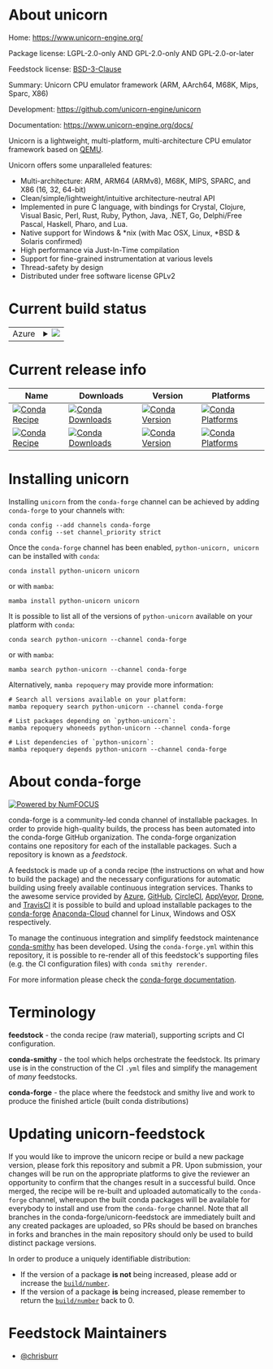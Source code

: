 About unicorn
=============

Home: https://www.unicorn-engine.org/

Package license: LGPL-2.0-only AND GPL-2.0-only AND GPL-2.0-or-later

Feedstock license: [BSD-3-Clause](https://github.com/conda-forge/unicorn-feedstock/blob/main/LICENSE.txt)

Summary: Unicorn CPU emulator framework (ARM, AArch64, M68K, Mips, Sparc, X86)

Development: https://github.com/unicorn-engine/unicorn

Documentation: https://www.unicorn-engine.org/docs/

Unicorn is a lightweight, multi-platform, multi-architecture CPU emulator framework
based on [QEMU](http://qemu.org).

Unicorn offers some unparalleled features:

- Multi-architecture: ARM, ARM64 (ARMv8), M68K, MIPS, SPARC, and X86 (16, 32, 64-bit)
- Clean/simple/lightweight/intuitive architecture-neutral API
- Implemented in pure C language, with bindings for Crystal, Clojure, Visual Basic, Perl,
  Rust, Ruby, Python, Java, .NET, Go, Delphi/Free Pascal, Haskell, Pharo, and Lua.
- Native support for Windows & *nix (with Mac OSX, Linux, *BSD & Solaris confirmed)
- High performance via Just-In-Time compilation
- Support for fine-grained instrumentation at various levels
- Thread-safety by design
- Distributed under free software license GPLv2


Current build status
====================


<table>
    
  <tr>
    <td>Azure</td>
    <td>
      <details>
        <summary>
          <a href="https://dev.azure.com/conda-forge/feedstock-builds/_build/latest?definitionId=11970&branchName=main">
            <img src="https://dev.azure.com/conda-forge/feedstock-builds/_apis/build/status/unicorn-feedstock?branchName=main">
          </a>
        </summary>
        <table>
          <thead><tr><th>Variant</th><th>Status</th></tr></thead>
          <tbody><tr>
              <td>linux_64</td>
              <td>
                <a href="https://dev.azure.com/conda-forge/feedstock-builds/_build/latest?definitionId=11970&branchName=main">
                  <img src="https://dev.azure.com/conda-forge/feedstock-builds/_apis/build/status/unicorn-feedstock?branchName=main&jobName=linux&configuration=linux%20linux_64_" alt="variant">
                </a>
              </td>
            </tr><tr>
              <td>osx_64</td>
              <td>
                <a href="https://dev.azure.com/conda-forge/feedstock-builds/_build/latest?definitionId=11970&branchName=main">
                  <img src="https://dev.azure.com/conda-forge/feedstock-builds/_apis/build/status/unicorn-feedstock?branchName=main&jobName=osx&configuration=osx%20osx_64_" alt="variant">
                </a>
              </td>
            </tr>
          </tbody>
        </table>
      </details>
    </td>
  </tr>
</table>

Current release info
====================

| Name | Downloads | Version | Platforms |
| --- | --- | --- | --- |
| [![Conda Recipe](https://img.shields.io/badge/recipe-python--unicorn-green.svg)](https://anaconda.org/conda-forge/python-unicorn) | [![Conda Downloads](https://img.shields.io/conda/dn/conda-forge/python-unicorn.svg)](https://anaconda.org/conda-forge/python-unicorn) | [![Conda Version](https://img.shields.io/conda/vn/conda-forge/python-unicorn.svg)](https://anaconda.org/conda-forge/python-unicorn) | [![Conda Platforms](https://img.shields.io/conda/pn/conda-forge/python-unicorn.svg)](https://anaconda.org/conda-forge/python-unicorn) |
| [![Conda Recipe](https://img.shields.io/badge/recipe-unicorn-green.svg)](https://anaconda.org/conda-forge/unicorn) | [![Conda Downloads](https://img.shields.io/conda/dn/conda-forge/unicorn.svg)](https://anaconda.org/conda-forge/unicorn) | [![Conda Version](https://img.shields.io/conda/vn/conda-forge/unicorn.svg)](https://anaconda.org/conda-forge/unicorn) | [![Conda Platforms](https://img.shields.io/conda/pn/conda-forge/unicorn.svg)](https://anaconda.org/conda-forge/unicorn) |

Installing unicorn
==================

Installing `unicorn` from the `conda-forge` channel can be achieved by adding `conda-forge` to your channels with:

```
conda config --add channels conda-forge
conda config --set channel_priority strict
```

Once the `conda-forge` channel has been enabled, `python-unicorn, unicorn` can be installed with `conda`:

```
conda install python-unicorn unicorn
```

or with `mamba`:

```
mamba install python-unicorn unicorn
```

It is possible to list all of the versions of `python-unicorn` available on your platform with `conda`:

```
conda search python-unicorn --channel conda-forge
```

or with `mamba`:

```
mamba search python-unicorn --channel conda-forge
```

Alternatively, `mamba repoquery` may provide more information:

```
# Search all versions available on your platform:
mamba repoquery search python-unicorn --channel conda-forge

# List packages depending on `python-unicorn`:
mamba repoquery whoneeds python-unicorn --channel conda-forge

# List dependencies of `python-unicorn`:
mamba repoquery depends python-unicorn --channel conda-forge
```


About conda-forge
=================

[![Powered by
NumFOCUS](https://img.shields.io/badge/powered%20by-NumFOCUS-orange.svg?style=flat&colorA=E1523D&colorB=007D8A)](https://numfocus.org)

conda-forge is a community-led conda channel of installable packages.
In order to provide high-quality builds, the process has been automated into the
conda-forge GitHub organization. The conda-forge organization contains one repository
for each of the installable packages. Such a repository is known as a *feedstock*.

A feedstock is made up of a conda recipe (the instructions on what and how to build
the package) and the necessary configurations for automatic building using freely
available continuous integration services. Thanks to the awesome service provided by
[Azure](https://azure.microsoft.com/en-us/services/devops/), [GitHub](https://github.com/),
[CircleCI](https://circleci.com/), [AppVeyor](https://www.appveyor.com/),
[Drone](https://cloud.drone.io/welcome), and [TravisCI](https://travis-ci.com/)
it is possible to build and upload installable packages to the
[conda-forge](https://anaconda.org/conda-forge) [Anaconda-Cloud](https://anaconda.org/)
channel for Linux, Windows and OSX respectively.

To manage the continuous integration and simplify feedstock maintenance
[conda-smithy](https://github.com/conda-forge/conda-smithy) has been developed.
Using the ``conda-forge.yml`` within this repository, it is possible to re-render all of
this feedstock's supporting files (e.g. the CI configuration files) with ``conda smithy rerender``.

For more information please check the [conda-forge documentation](https://conda-forge.org/docs/).

Terminology
===========

**feedstock** - the conda recipe (raw material), supporting scripts and CI configuration.

**conda-smithy** - the tool which helps orchestrate the feedstock.
                   Its primary use is in the construction of the CI ``.yml`` files
                   and simplify the management of *many* feedstocks.

**conda-forge** - the place where the feedstock and smithy live and work to
                  produce the finished article (built conda distributions)


Updating unicorn-feedstock
==========================

If you would like to improve the unicorn recipe or build a new
package version, please fork this repository and submit a PR. Upon submission,
your changes will be run on the appropriate platforms to give the reviewer an
opportunity to confirm that the changes result in a successful build. Once
merged, the recipe will be re-built and uploaded automatically to the
`conda-forge` channel, whereupon the built conda packages will be available for
everybody to install and use from the `conda-forge` channel.
Note that all branches in the conda-forge/unicorn-feedstock are
immediately built and any created packages are uploaded, so PRs should be based
on branches in forks and branches in the main repository should only be used to
build distinct package versions.

In order to produce a uniquely identifiable distribution:
 * If the version of a package **is not** being increased, please add or increase
   the [``build/number``](https://docs.conda.io/projects/conda-build/en/latest/resources/define-metadata.html#build-number-and-string).
 * If the version of a package **is** being increased, please remember to return
   the [``build/number``](https://docs.conda.io/projects/conda-build/en/latest/resources/define-metadata.html#build-number-and-string)
   back to 0.

Feedstock Maintainers
=====================

* [@chrisburr](https://github.com/chrisburr/)

